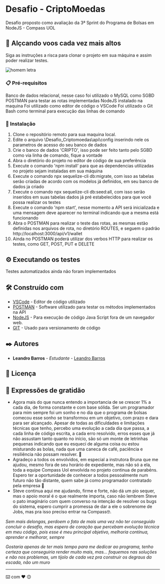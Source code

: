 # Desafio - CriptoMoedas

Desafio proposto como avaliação da 3ª Sprint do Programa de Bolsas em NodeJS - Compass UOL

## 🚀 Alçcando voos cada vez mais altos

Siga as instruções a risca para clonar o projeto em sua máquina e assim poder realizar testes.

![homem letra](https://github.com/leoBarrosDev/frontEnd/blob/master/homemletra.gif)

### 📋 Pré-requisitos

Banco de dados relacional, nesse caso foi utilizado o MySQL como SGBD
POSTMAN para testar as rotas implementadas
NodeJS instalado na maquina
Foi utilizado como editor de código o VSCode
Foi utilizado o Git Bash como terminal para execução das linhas de comando

### 🔧 Instalação

1) Clone o repositório remoto para sua maquina local.
2) Edite o arquivo \Desafio_Criptomoedas\api\config inserindo nele os parametros de acesso do seu banco de dados
3) Crie o banco de dados 'CRIPTO', isso pode ser feito tanto pelo SGBD como via linha de comando, fique a vontade
4) Abra o diretório do projeto no editor de código de sua preferência
5) Execute o comando 'npm install' para que as dependencias utilizadas no projeto sejam instaladas em sua máquina
6) Execute o comando npx sequelize-cli db:migrate, com isso as tabelas serão criadas de acordo com os modelos já definidos, em seu banco de dados ja criado
7) Execute o comando npx sequelize-cli db:seed:all, com isso serão inseridos em suas tabelas dados já pré estabelecidos para que você possa realizar os testes
8) Execute o comando 'npm start', nesse momento a API será inicializada e uma mensagem deve aparecer no terminal indicando que a mesma está funcionando
9) Abra o POSTMAN para realizar o teste das rotas, as mesmas estão definidas nos arquivos de rota, no diretório ROUTES, e seguem o padrão http://localhost:3000/api/v1/wallet
11) Ainda no POSTMAN poderá utilizar dos verbos HTTP para realizar os testes, como GET, POST, PUT e DELETE

## ⚙️ Executando os testes

Testes automatizados ainda não foram implementados

## 🛠️ Construído com

* [VSCode](https://code.visualstudio.com/?wt.mc_id=DX_841432) - Editor de código utilizado
* [POSTMAN](https://www.postman.com/downloads/) - Software utilizado para testar os métodos implementados na API
* [NodeJS](https://nodejs.org/en/download/) - Para execução de código Java Script fora de um navegador web.
* [GIT](https://git-scm.com/downloads) - Usado para versionamento de código


## ✒️ Autores

* **Leandro Barros** - *Estudante* - [Leandro Barros](https://https://github.com/leoBarrosDev)

## 📄 Licença


## 🎁 Expressões de gratidão

* Agora mais do que nunca entendo a importancia de se crescer 1% a cada dia, de forma constante e com base sólida. Ser um programador para mim sempre foi um sonho e no dia que o programa de bolsas comecou esse sonho se transformou em um objetivo, com prazo e dara para ser alcançado. Apesar de todas as dificuldades e limitações técnicas que tenho, percebo uma evolução a cada dia que passa, a cada linha de código escrita, a cada erro resolvido, erros esses que já não assustam tanto quanto no início, são só um monte de letrinhas pequenas indicando que eu esqueci de alguma coisa ou estou misturando as bolas, nada que uma caneca de café, paciência e resiliência não possam resolver. 📢
* Agradeço a todos os envolvidos, em especial a instrutora Bruna que me ajudou, mesmo fora de seu horário de expediente, mas não só a ela, toda a equipe Compass Uol envolvida no projeto continua de parabéns. Espero ter a oportunidade de conhecer a todos pessoalmente num futuro não tão distante, quem sabe já como programador contratado pela empresa 🍺 
* Steve continua aqui me ajudando, firme e forte, não dá um pio sequer, mas o apoio moral é o que realmente importa, caso não lembrem Steve o pato imaginário com quem converso na intenção de resolver os bugs do sistema, espero cumprir a promessa de dar a ele o sobrenome de Jobs, mas pra isso preciso entrar na Compass🤓.

*Sem mais delongas, perdoem o fato de mais uma vez não ter conseguido concluir o desafio, mas espero de coração que percebam evolução técnica em meu código, pois esse é meu principal objetivo, melhoria contínua, aprender e melhorar, sempre*

*Gostaria apenas de ter mais tempo para me dedicar ao programa, tenho certeza que conseguiria render muito mais, mas... foquemos nas soluções e não nos problemas, um tijolo de cada vez pra construir os degraus da escada, não um muro*


---
⌨️ com ❤️ 😊
